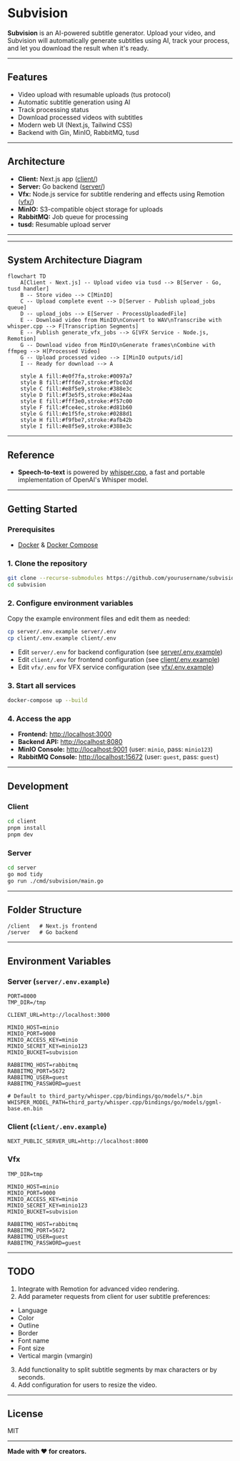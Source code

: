 # Subvision

**Subvision** is an AI-powered subtitle generator. Upload your video, and Subvision will automatically generate subtitles using AI, track your process, and let you download the result when it's ready.

---

## Features

- Video upload with resumable uploads (tus protocol)
- Automatic subtitle generation using AI
- Track processing status
- Download processed videos with subtitles
- Modern web UI (Next.js, Tailwind CSS)
- Backend with Gin, MinIO, RabbitMQ, tusd

---

## Architecture

- **Client:** Next.js app ([client/](client))
- **Server:** Go backend ([server/](server))
- **Vfx:** Node.js service for subtitle rendering and effects using Remotion ([vfx/](vfx))
- **MinIO:** S3-compatible object storage for uploads
- **RabbitMQ:** Job queue for processing
- **tusd:** Resumable upload server

---

---

## System Architecture Diagram

```mermaid
flowchart TD
    A[Client - Next.js] -- Upload video via tusd --> B[Server - Go, tusd handler]
    B -- Store video --> C[MinIO]
    C -- Upload complete event --> D[Server - Publish upload_jobs queue]
    D -- upload_jobs --> E[Server - ProcessUploadedFile]
    E -- Download video from MinIO\nConvert to WAV\nTranscribe with whisper.cpp --> F[Transcription Segments]
    E -- Publish generate_vfx_jobs --> G[VFX Service - Node.js, Remotion]
    G -- Download video from MinIO\nGenerate frames\nCombine with ffmpeg --> H[Processed Video]
    G -- Upload processed video --> I[MinIO outputs/id]
    I -- Ready for download --> A

    style A fill:#e0f7fa,stroke:#0097a7
    style B fill:#fffde7,stroke:#fbc02d
    style C fill:#e8f5e9,stroke:#388e3c
    style D fill:#f3e5f5,stroke:#8e24aa
    style E fill:#fff3e0,stroke:#f57c00
    style F fill:#fce4ec,stroke:#d81b60
    style G fill:#e1f5fe,stroke:#0288d1
    style H fill:#f9fbe7,stroke:#afb42b
    style I fill:#e8f5e9,stroke:#388e3c
```

---

## Reference

- **Speech-to-text** is powered by [whisper.cpp](https://github.com/ggerganov/whisper.cpp), a fast and portable implementation of OpenAI's Whisper model.

---

## Getting Started

### Prerequisites

- [Docker](https://docs.docker.com/get-docker/) & [Docker Compose](https://docs.docker.com/compose/)

### 1. Clone the repository

```sh
git clone --recurse-submodules https://github.com/yourusername/subvision.git
cd subvision
```

### 2. Configure environment variables

Copy the example environment files and edit them as needed:

```sh
cp server/.env.example server/.env
cp client/.env.example client/.env
```

- Edit `server/.env` for backend configuration (see [server/.env.example](server/.env.example))
- Edit `client/.env` for frontend configuration (see [client/.env.example](client/.env.example))
- Edit `vfx/.env` for VFX service configuration (see [vfx/.env.example](vfx/.env.example))

### 3. Start all services

```sh
docker-compose up --build
```

### 4. Access the app

- **Frontend:** [http://localhost:3000](http://localhost:3000)
- **Backend API:** [http://localhost:8080](http://localhost:8080)
- **MinIO Console:** [http://localhost:9001](http://localhost:9001) (user: `minio`, pass: `minio123`)
- **RabbitMQ Console:** [http://localhost:15672](http://localhost:15672) (user: `guest`, pass: `guest`)

---

## Development

### Client

```sh
cd client
pnpm install
pnpm dev
```

### Server

```sh
cd server
go mod tidy
go run ./cmd/subvision/main.go
```

---

## Folder Structure

```
/client   # Next.js frontend
/server   # Go backend
```

---

## Environment Variables

### Server (`server/.env.example`)

```env
PORT=8000
TMP_DIR=/tmp

CLIENT_URL=http://localhost:3000

MINIO_HOST=minio
MINIO_PORT=9000
MINIO_ACCESS_KEY=minio
MINIO_SECRET_KEY=minio123
MINIO_BUCKET=subvision

RABBITMQ_HOST=rabbitmq
RABBITMQ_PORT=5672
RABBITMQ_USER=guest
RABBITMQ_PASSWORD=guest

# Default to third_party/whisper.cpp/bindings/go/models/*.bin
WHISPER_MODEL_PATH=third_party/whisper.cpp/bindings/go/models/ggml-base.en.bin
```

### Client (`client/.env.example`)

```env
NEXT_PUBLIC_SERVER_URL=http://localhost:8000
```

### Vfx

```env
TMP_DIR=tmp

MINIO_HOST=minio
MINIO_PORT=9000
MINIO_ACCESS_KEY=minio
MINIO_SECRET_KEY=minio123
MINIO_BUCKET=subvision

RABBITMQ_HOST=rabbitmq
RABBITMQ_PORT=5672
RABBITMQ_USER=guest
RABBITMQ_PASSWORD=guest
```

---

## TODO

1. Integrate with Remotion for advanced video rendering.
2. Add parameter requests from client for user subtitle preferences:

- Language
- Color
- Outline
- Border
- Font name
- Font size
- Vertical margin (vmargin)

3. Add functionality to split subtitle segments by max characters or by seconds.
4. Add configuration for users to resize the video.

---

## License

MIT

---

**Made with ❤️ for creators.**
